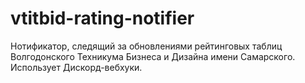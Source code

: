 # vtitbid-rating-notifier
Нотификатор, следящий за обновлениями рейтинговых таблиц Волгодонского Техникума Бизнеса и Дизайна имени Самарского. Использует Дискорд-вебхуки.
